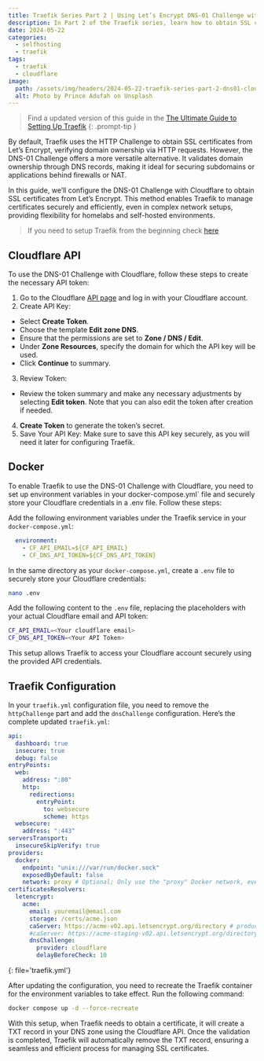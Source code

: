 ```yaml
---
title: Traefik Series Part 2 | Using Let’s Encrypt DNS-01 Challenge with Cloudflare
description: In Part 2 of the Traefik series, learn how to obtain SSL certificates for your services using the Cloudflare DNS-01 challenge with Let’s Encrypt.
date: 2024-05-22
categories: 
  - selfhosting
  - traefik
tags: 
  - traefik
  - cloudflare
image:
  path: /assets/img/headers/2024-05-22-traefik-series-part-2-dns01-cloudflare.jpg
  alt: Photo by Prince Adufah on Unsplash
---
```


> Find a updated version of this guide in the [The Ultimate Guide to Setting Up Traefik](../2025-01-11-ultimate-traefik-guide)
{: .prompt-tip }

By default, Traefik uses the HTTP Challenge to obtain SSL certificates from Let’s Encrypt, verifying domain ownership via HTTP requests. However, the DNS-01 Challenge offers a more versatile alternative. It validates domain ownership through DNS records, making it ideal for securing subdomains or applications behind firewalls or NAT.

In this guide, we’ll configure the DNS-01 Challenge with Cloudflare to obtain SSL certificates from Let’s Encrypt. This method enables Traefik to manage certificates securely and efficiently, even in complex network setups, providing flexibility for homelabs and self-hosted environments.

> If you need to setup Traefik from the beginning check [here](../2024-05-21-traefik-series-part-1-reverse-proxy)

## Cloudflare API

To use the DNS-01 Challenge with Cloudflare, follow these steps to create the necessary API token:

1. Go to the Cloudflare [API page](https://dash.cloudflare.com/profile/api-tokens) and log in with your Cloudflare account.
2.	Create API Key:
  - Select **Create Token**.
  - Choose the template **Edit zone DNS**.
  - Ensure that the permissions are set to **Zone / DNS / Edit**.
  - Under **Zone Resources**, specify the domain for which the API key will be used.
  - Click **Continue** to summary.
3.	Review Token:
  - Review the token summary and make any necessary adjustments by selecting **Edit token**. Note that you can also edit the token after creation if needed.
4.	**Create Token** to generate the token’s secret.
5.	Save Your API Key: Make sure to save this API key securely, as you will need it later for configuring Traefik.

## Docker

To enable Traefik to use the DNS-01 Challenge with Cloudflare, you need to set up environment variables in your docker-compose.yml` file and securely store your Cloudflare credentials in a .env file. Follow these steps:

Add the following environment variables under the Traefik service in your `docker-compose.yml`:

```yaml
  environment:
    - CF_API_EMAIL=${CF_API_EMAIL}
    - CF_DNS_API_TOKEN=${CF_DNS_API_TOKEN}
```

In the same directory as your `docker-compose.yml`, create a `.env` file to securely store your Cloudflare credentials:

```bash
nano .env
```

Add the following content to the `.env` file, replacing the placeholders with your actual Cloudflare email and API token:

```bash
CF_API_EMAIL=<Your cloudflare email>
CF_DNS_API_TOKEN=<Your API Token>
```

This setup allows Traefik to access your Cloudflare account securely using the provided API credentials.

## Traefik Configuration

In your `traefik.yml` configuration file, you need to remove the `httpChallenge` part and add the `dnsChallenge` configuration. Here’s the complete updated `traefik.yml`:

```yaml
api:
  dashboard: true
  insecure: true
  debug: false
entryPoints:
  web:
    address: ":80"
    http:
      redirections:
        entryPoint:
          to: websecure
          scheme: https
  websecure:
    address: ":443"
serversTransport:
  insecureSkipVerify: true
providers:
  docker:
    endpoint: "unix:///var/run/docker.sock"
    exposedByDefault: false
    network: proxy # Optional; Only use the "proxy" Docker network, even if containers are on multiple networks.
certificatesResolvers:
  letencrypt:
    acme:
      email: youremail@email.com
      storage: /certs/acme.json
      caServer: https://acme-v02.api.letsencrypt.org/directory # production (default)
      #caServer: https://acme-staging-v02.api.letsencrypt.org/directory # staging
      dnsChallenge:
        provider: cloudflare
        delayBeforeCheck: 10
```
{: file='traefik.yml'}

After updating the configuration, you need to recreate the Traefik container for the environment variables to take effect. Run the following command:

```bash
docker compose up -d --force-recreate
```

With this setup, when Traefik needs to obtain a certificate, it will create a TXT record in your DNS zone using the Cloudflare API. Once the validation is completed, Traefik will automatically remove the TXT record, ensuring a seamless and efficient process for managing SSL certificates.
